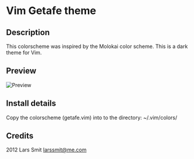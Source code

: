Vim Getafe theme
====================

Description
-----------
This colorscheme was inspired by the Molokai color scheme. This is a dark theme for Vim.

Preview
-------

![Preview](http://i.imgur.com/ZzboZ.png)

Install details
---------------
Copy the colorscheme (getafe.vim) into to the directory: ~/.vim/colors/


Credits
-------
2012 Lars Smit <larssmit@me.com>
